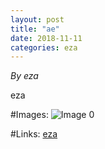 ```yaml
---
layout: post
title: "ae"
date: 2018-11-11
categories: eza
---
```


*By eza*

eza

#Images:
![ Image 0](eaz "Image0")

#Links:
[eza](eza)